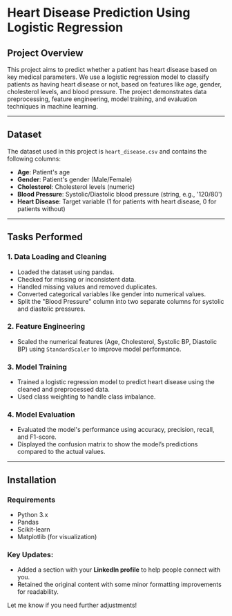 # Heart Disease Prediction Using Logistic Regression

## Project Overview
This project aims to predict whether a patient has heart disease based on key medical parameters. We use a logistic regression model to classify patients as having heart disease or not, based on features like age, gender, cholesterol levels, and blood pressure. The project demonstrates data preprocessing, feature engineering, model training, and evaluation techniques in machine learning.

---

## Dataset
The dataset used in this project is `heart_disease.csv` and contains the following columns:

- **Age**: Patient's age
- **Gender**: Patient's gender (Male/Female)
- **Cholesterol**: Cholesterol levels (numeric)
- **Blood Pressure**: Systolic/Diastolic blood pressure (string, e.g., '120/80')
- **Heart Disease**: Target variable (1 for patients with heart disease, 0 for patients without)

---

## Tasks Performed
### 1. Data Loading and Cleaning
- Loaded the dataset using pandas.
- Checked for missing or inconsistent data.
- Handled missing values and removed duplicates.
- Converted categorical variables like gender into numerical values.
- Split the "Blood Pressure" column into two separate columns for systolic and diastolic pressures.
  
### 2. Feature Engineering
- Scaled the numerical features (Age, Cholesterol, Systolic BP, Diastolic BP) using `StandardScaler` to improve model performance.
  
### 3. Model Training
- Trained a logistic regression model to predict heart disease using the cleaned and preprocessed data.
- Used class weighting to handle class imbalance.

### 4. Model Evaluation
- Evaluated the model's performance using accuracy, precision, recall, and F1-score.
- Displayed the confusion matrix to show the model’s predictions compared to the actual values.

---

## Installation
### Requirements
- Python 3.x
- Pandas
- Scikit-learn
- Matplotlib (for visualization)


### Key Updates:
- Added a section with your **LinkedIn profile** to help people connect with you.
- Retained the original content with some minor formatting improvements for readability.

Let me know if you need further adjustments!

